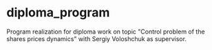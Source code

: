 # diploma_program
Program realization for diploma work on topic "Control problem of the shares prices dynamics" with Sergiy Voloshchuk as supervisor.